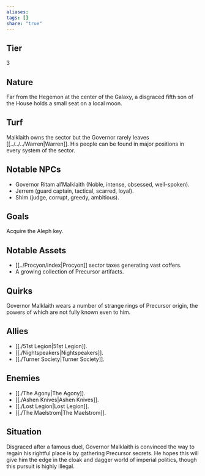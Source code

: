 ```yaml
---
aliases: 
tags: []
share: "true"
---
```

## Tier

3

## Nature

Far from the Hegemon at the center of the Galaxy, a disgraced fifth son of the House holds a small seat on a local moon.

## Turf

Malklaith owns the sector but the Governor rarely leaves [[../../../Warren|Warren]]. His people can be found in major positions in every system of the sector.

## Notable NPCs

- Governor Ritam al’Malklaith (Noble, intense, obsessed, well-spoken).
- Jerrem (guard captain, tactical, scarred, loyal).
- Shim (judge, corrupt, greedy, ambitious).


## Goals

Acquire the Aleph key.

## Notable Assets

- [[../Procyon/index|Procyon]] sector taxes generating vast coffers.
- A growing collection of Precursor artifacts.


## Quirks

Governor Malklaith wears a number of strange rings of Precursor origin, the powers of which are not fully known even to him.

## Allies

- [[./51st Legion|51st Legion]].
- [[./Nightspeakers|Nightspeakers]].
- [[./Turner Society|Turner Society]].


## Enemies

- [[./The Agony|The Agony]].
- [[./Ashen Knives|Ashen Knives]].
- [[./Lost Legion|Lost Legion]].
- [[./The Maelstrom|The Maelstrom]].


## Situation

Disgraced after a famous duel, Governor Malklaith is convinced the way to regain his rightful place is by gathering Precursor secrets. He hopes this will give him the edge in the cloak and dagger world of imperial politics, though this pursuit is highly illegal.
